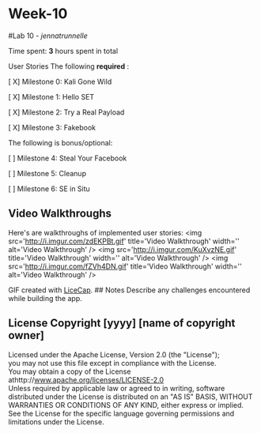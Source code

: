 # Week-10

#Lab 10 - *jennatrunnelle*  

Time spent: **3** hours spent in total 

User Stories  The following **required** :

[ X] Milestone 0: Kali Gone Wild

[ X] Milestone 1: Hello SET

[ X] Milestone 2: Try a Real Payload

[ X] Milestone 3: Fakebook

The following is bonus/optional:

[ ] Milestone 4: Steal Your Facebook

[ ] Milestone 5: Cleanup

[ ] Milestone 6: SE in Situ



## Video Walkthroughs

Here's are walkthroughs of implemented user stories: 
&lt;img src='http://i.imgur.com/zdEKPBt.gif' title='Video Walkthrough' width='' alt='Video Walkthrough' /> 
&lt;img src='http://i.imgur.com/KuXvzNE.gif' title='Video Walkthrough' width='' alt='Video Walkthrough' /> 
&lt;img src='http://i.imgur.com/fZVh4DN.gif' title='Video Walkthrough' width='' alt='Video Walkthrough' /> 


GIF created with [LiceCap](http://www.cockos.com/licecap/).  ## Notes  Describe any challenges encountered while building the app.  

## License      Copyright [yyyy] [name of copyright owner]     
Licensed under the Apache License, Version 2.0 (the "License");  
you may not use this file except in compliance with the License.  
You may obtain a copy of the License athttp://www.apache.org/licenses/LICENSE-2.0     
Unless required by applicable law or agreed to in writing, software distributed under the License is distributed on an "AS IS" BASIS,
WITHOUT WARRANTIES OR CONDITIONS OF ANY KIND, either express or implied.   
See the License for the specific language governing permissions and limitations under the License.
